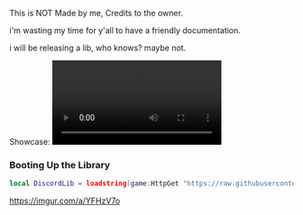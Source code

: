 This is NOT Made by me, Credits to the owner.

i'm wasting my time for y'all to have a friendly documentation.

i will be releasing a lib, who knows? maybe not.

Showcase:
![](Showcases/videoplayback.mp4)

### Booting Up the Library

```lua
local DiscordLib = loadstring(game:HttpGet "https://raw.githubusercontent.com/bloodball/-back-ups-for-libs/main/discord")()
```

https://imgur.com/a/YFHzV7o
